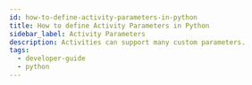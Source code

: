 ```yaml
---
id: how-to-define-activity-parameters-in-python
title: How to define Activity Parameters in Python
sidebar_label: Activity Parameters
description: Activities can support many custom parameters.
tags:
  - developer-guide
  - python
---
```

